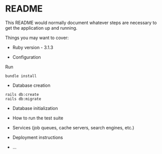 # README

This README would normally document whatever steps are necessary to get the
application up and running.

Things you may want to cover:

* Ruby version - 3.1.3

* Configuration

Run 

`bundle install`

* Database creation

```
rails db:create
rails db:migrate
```

* Database initialization

* How to run the test suite

* Services (job queues, cache servers, search engines, etc.)

* Deployment instructions

* ...

